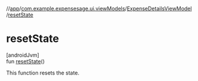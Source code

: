 //[app](../../../index.md)/[com.example.expensesage.ui.viewModels](../index.md)/[ExpenseDetailsViewModel](index.md)/[resetState](reset-state.md)

# resetState

[androidJvm]\
fun [resetState](reset-state.md)()

This function resets the state.
